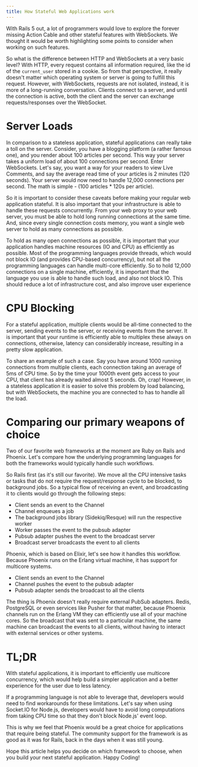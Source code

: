 ```yaml
---
title: How Stateful Web Applications work
---
```


With Rails 5 out, a lot of programmers would love to explore the forever missing Action Cable and other stateful features with WebSockets. We thought it would be worth highlighting some points to consider when working on such features.

So what is the difference between HTTP and WebSockets at a very basic level? With HTTP, every request contains all information required, like the id of the `current_user` stored in a cookie. So from that perspective, it really doesn't matter which operating system or server is going to fulfill this request. However, with WebSockets, requests are not isolated, instead, it is more of a long-running conversation. Clients connect to a server, and until the connection is active, both the client and the server can exchange requests/responses over the WebSocket.

# Server Loads

In comparison to a stateless application, stateful applications can really take a toll on the server. Consider, you have a blogging platform (a rather famous one), and you render about 100 articles per second. This way your server takes a uniform load of about 100 connections per second. Enter WebSockets. Let's say, you want a way for your readers to view Live Comments, and say the average read time of your articles is 2 minutes (120 seconds). Your server would now need to handle 12,000 connections per second. The math is simple - (100 articles * 120s per article).

So it is important to consider these caveats before making your regular web application stateful. It is also important that your infrastructure is able to handle these requests concurrently. From your web proxy to your web server, you must be able to hold long running connections at the same time. And, since every single connection costs memory, you want a single web server to hold as many connections as possible.

To hold as many open connections as possible, it is important that your application handles machine resources (IO and CPU) as efficiently as possible. Most of the programming languages provide threads, which would not block IO (and provides CPU-based concurrency), but not all the programming languages can handle multi-core efficiently. So to hold 12,000 connections on a single machine, efficiently, it is important that the language you use is able to handle such load, and also not block IO. This should reduce a lot of infrastructure cost, and also improve user experience

# CPU Blocking

For a stateful application, multiple clients would be all-time connected to the server, sending events to the server, or receiving events from the server. It is important that your runtime is efficiently able to multiplex these always on connections, otherwise, latency can considerably increase, resulting in a pretty slow application.

To share an example of such a case. Say you have around 1000 running connections from multiple clients, each connection taking an average of 5ms of CPU time. So by the time your 1000th event gets access to your CPU, that client has already waited almost 5 seconds. Oh, crap! However, in a stateless application it is easier to solve this problem by load balancing, but with WebSockets, the machine you are connected to has to handle all the load.

# Comparing our primary weapons of choice

Two of our favorite web frameworks at the moment are Ruby on Rails and Phoenix. Let's compare how the underlying programming languages for both the frameworks would typically handle such workflows.

So Rails first (as it's still our favorite). We move all the CPU intensive tasks or tasks that do not require the request/response cycle to be blocked, to background jobs. So a typical flow of receiving an event, and broadcasting it to clients would go through the following steps:

- Client sends an event to the Channel
- Channel enqueues a job
- The background jobs library (Sidekiq/Resque) will run the respective worker
- Worker passes the event to the pubsub adapter
- Pubsub adapter pushes the event to the broadcast server
- Broadcast server broadcasts the event to all clients

Phoenix, which is based on Elixir, let's see how it handles this workflow. Because Phoenix runs on the Erlang virtual machine, it has support for multicore systems.

- Client sends an event to the Channel
- Channel pushes the event to the pubsub adapter
- Pubsub adapter sends the broadcast to all the clients

The thing is Phoenix doesn't really require external PubSub adapters. Redis, PostgreSQL or even services like Pusher for that matter, because Phoenix channels run on the Erlang VM they can efficiently use all of your machine cores. So the broadcast that was sent to a particular machine, the same machine can broadcast the events to all clients, without having to interact with external services or other systems.

# TL;DR

With stateful applications, it is important to efficiently use multicore concurrency, which would help build a simpler application and a better experience for the user due to less latency.

If a programming language is not able to leverage that, developers would need to find workarounds for these limitations. Let's say when using Socket.IO for Node.js, developers would have to avoid long computations from taking CPU time so that they don't block Node.js' event loop.

This is why we feel that Phoenix would be a great choice for applications that require being stateful. The community support for the framework is as good as it was for Rails, back in the days when it was still young.

Hope this article helps you decide on which framework to choose, when you build your next stateful application. Happy Coding!

